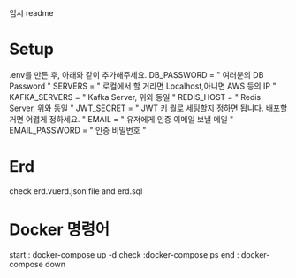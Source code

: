 임시 readme

# Setup
.env를 만든 후, 아래와 같이 추가해주세요.
DB_PASSWORD = " 여러분의 DB Password "
SERVERS = " 로컬에서 할 거라면 Localhost,아니면 AWS 등의 IP "
KAFKA_SERVERS = " Kafka Server, 위와 동일 "
REDIS_HOST = " Redis Server, 위와 동일 "
JWT_SECRET = " JWT 키 뭘로 세팅할지 정하면 됩니다. 배포할 거면 어렵게 정하세요. "
EMAIL = " 유저에게 인증 이메일 보낼 메일 "
EMAIL_PASSWORD = " 인증 비밀번호 "

# Erd
check erd.vuerd.json file and erd.sql

# Docker 명령어
start : docker-compose up -d
check :docker-compose ps
end : docker-compose down